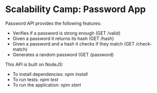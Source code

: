 # Scalability Camp: Password App

Password API provides the following features:

* Verifies if a password is strong enough (GET /valid)
* Given a password it returns its hash (GET /hash)
* Given a password and a hash it checks if they match (GET /check-match)
* Generates a random password (GET /password)


This API is built on NodeJS:

* To install dependencies: _npm install_
* To run tests: _npm test_
* To run the application: _npm start_
